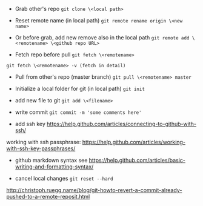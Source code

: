 + Grab other's repo
 `git clone \<local path>`

+ Reset remote name (in local path)
`git remote rename origin \<new name>`

+ Or before grab, add new remove also in the local path
`git remote add \<remotename> \<github repo URL>`

+ Fetch repo before pull
`git fetch \<remotename>`

`git fetch \<remotename> -v (fetch in detail)`

+ Pull from other's repo (master branch)
`git pull \<remotename> master`

+ Initialize a local folder for git (in local path)
`git init`

+ add new file to git
`git add \<filename>`

+ write commit
`git commit -m 'some comments here'`

+ add ssh key
<https://help.github.com/articles/connecting-to-github-with-ssh/>

working with ssh passphrase: <https://help.github.com/articles/working-with-ssh-key-passphrases/>

+ github markdown syntax
see <https://help.github.com/articles/basic-writing-and-formatting-syntax/>

+ cancel local changes
`git reset --hard`

<http://christoph.ruegg.name/blog/git-howto-revert-a-commit-already-pushed-to-a-remote-reposit.html>
